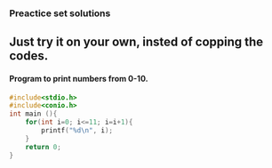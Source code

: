 ### **Preactice set solutions**
## Just try it on your own, insted of copping the codes.

#### Program to print numbers from 0-10.
```c
#include<stdio.h>
#include<conio.h>
int main (){
    for(int i=0; i<=11; i=i+1){
        printf("%d\n", i);
    }
    return 0;
}
```
